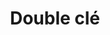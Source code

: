 ---
eleventyNavigation:
  key: Double
  parent: Services
  order: 7
  title: 'Double clé'
title: Double clé
permalink: "services/{{ title | slugify }}.html"
layout: 'layouts/home.html'
eleventyComputed:
  texte: "{{ site.name }} propose des services de reproduction de clés, dans toute la Suisse quelle que soit la raison pour laquelle vous avez besoin d’un serrurier nous pouvons vous aider."
icone: d
nom:
---